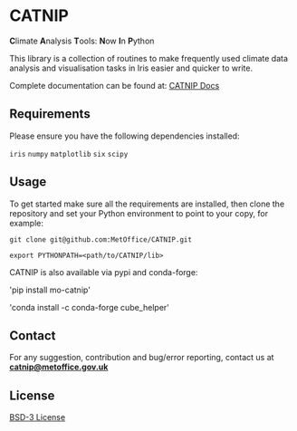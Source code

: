 # CATNIP

**C**limate **A**nalysis **T**ools: **N**ow **I**n **P**ython

This library is a collection of routines to make frequently used climate data analysis
and visualisation tasks in Iris easier and quicker to write.

Complete documentation can be found at: [CATNIP Docs](https://metoffice.github.io/CATNIP/)


## Requirements
Please ensure you have the following dependencies installed:  

`iris` `numpy` `matplotlib` `six` `scipy`

## Usage
To get started make sure all the requirements are installed, then clone the repository
and set your Python environment to point to your copy, for example:

`git clone git@github.com:MetOffice/CATNIP.git`

`export PYTHONPATH=<path/to/CATNIP/lib>`


CATNIP is also available via pypi and conda-forge:

'pip install mo-catnip'

'conda install -c conda-forge cube_helper'


## Contact
For any suggestion, contribution and bug/error reporting, contact us at
**catnip@metoffice.gov.uk**

## License
[BSD-3 License](https://github.com/MetOffice/CATNIP/blob/master/LICENCE)
